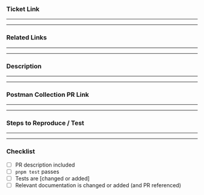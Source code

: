 ### Ticket Link

---

---

### Related Links

---

---

### Description

---

---

### Postman Collection PR Link

---

---

### Steps to Reproduce / Test

---

---

### Checklist

- [ ] PR description included
- [ ] `pnpm test` passes
- [ ] Tests are [changed or added]
- [ ] Relevant documentation is changed or added (and PR referenced)